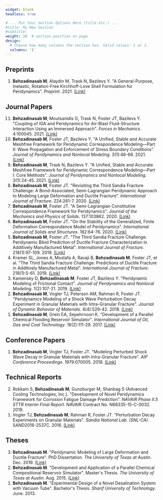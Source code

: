 ```yaml
---
widget: blank
headless: true

# ... Put Your Section Options Here (title etc.) ...
#title: My New Section
#subtitle:
weight: 10  # section position on page
design:
  # Choose how many columns the section has. Valid values: 1 or 2.
  columns: '1'
---
```


## **Preprints**
<ol reversed>
  <li><b>Behzadinasab M</b>, Alaydin M, Trask N, Bazilevs Y. "A General-Purpose, Inelastic, Rotation-Free Kirchhoff-Love Shell Formulation for Peridynamics". <i>Preprint</i>. 2021. <a href="https://arxiv.org/abs/2107.13062">(Link)</a></li>
</ol>



## **Journal Papers**
<ol reversed>
  <li><b>Behzadinasab M</b>, Moutsanidis G, Trask N, Foster JT, Bazilevs Y. "Coupling of IGA and Peridynamics for Air-Blast Fluid-Structure Interaction Using an Immersed Approach". <i>Forces in Mechanics</i>. 4:100045. 2021. <a href="https://www.sciencedirect.com/science/article/pii/S2666359721000366">(Link)</a></li>
  <li><b>Behzadinasab M</b>, Foster JT, Bazilevs Y. "A Unified, Stable and Accurate Meshfree Framework for Peridynamic Correspondence Modeling—Part II: Wave Propagation and Enforcement of Stress Boundary Conditions". <i>Journal of Peridynamics and Nonlocal Modeling</i>. 3(1):46-66. 2021. <a href="https://link.springer.com/article/10.1007/s42102-020-00039-6">(Link)</a></li>
  <li><b>Behzadinasab M</b>, Trask N, Bazilevs Y. "A Unified, Stable and Accurate Meshfree Framework for Peridynamic Correspondence Modeling—Part I: Core Methods". <i>Journal of Peridynamics and Nonlocal Modeling</i>. 3(1):24-45. 2021. <a href="https://link.springer.com/article/10.1007/s42102-020-00040-z">(Link)</a></li>
  <li><b>Behzadinasab M</b>, Foster JT. "Revisiting the Third Sandia Fracture Challenge: A Bond-Associated, Semi-Lagrangian Peridynamic Approach to Modeling Large Deformation and Ductile Fracture". <i>International Journal of Fracture</i>. 224:261-7. 2020. <a href="https://link.springer.com/article/10.1007/s10704-020-00455-1">(Link)</a></li>
  <li><b>Behzadinasab M</b>, Foster JT. "A Semi-Lagrangian Constitutive Correspondence Framework for Peridynamics". <i>Journal of the Mechanics and Physics of Solids</i>. 137:103862. 2020. <a href="https://www.sciencedirect.com/science/article/pii/S0022509619309512">(Link)</a></li>
  <li><b>Behzadinasab M</b>, Foster JT. "On the Stability of the Generalized, Finite Deformation Correspondence Model of Peridynamics". <i>International Journal of Solids and Structures</i>. 182:64-76. 2020. <a href="https://www.sciencedirect.com/science/article/pii/S0020768319303506">(Link)</a></li>
  <li><b>Behzadinasab M</b>, Foster JT.  "The Third Sandia Fracture Challenge: Peridynamic Blind Prediction of Ductile Fracture Characterization in Additively Manufactured Metal". <i>International Journal of Fracture</i>. 218(1):97-109. 2019. <a href="https://link.springer.com/article/10.1007/s10704-019-00363-z">(Link)</a></li>
  <li>Kramer SL, Jones A, Mostafa A, Ravaji B, <b>Behzadinasab M</b>, Foster JT, et al. "The Third Sandia Fracture Challenge: Predictions of Ductile Fracture in Additively Manufactured Metal". <i>International Journal of Fracture</i>. 218(1):5-61. 2019. <a href="https://link.springer.com/article/10.1007/s10704-019-00361-1">(Link)</a></li>
  <li>Kamensky D, <b>Behzadinasab M</b>, Foster JT, Bazilevs Y. "Peridynamic Modeling of Frictional Contact". <i>Journal of Peridynamics and Nonlocal Modeling</i>. 1(2):107-21. 2019. <a href="https://link.springer.com/article/10.1007/s42102-019-00012-y">(Link)</a></li>
  <li><b>Behzadinasab M</b>, Vogler TJ, Peterson AM, Rahman R, Foster JT. "Peridynamics Modeling of a Shock Wave Perturbation Decay Experiment in Granular Materials with Intra-Granular Fracture". <i>Journal of Dynamic Behavior of Materials</i>. 4(4):529-42. 2018. <a href="https://link.springer.com/article/10.1007/s40870-018-0174-2">(Link)</a></li>
  <li><b>Behzadinasab M</b>, Grein EA, Sepehrnoori K. "Development of a Parallel Chemical Flooding Reservoir Simulator". <i>International Journal of Oil, Gas and Coal Technology</i>. 16(2):111-29. 2017. <a href="https://www.inderscienceonline.com/doi/10.1504/IJOGCT.2017.086353">(Link)</a></li>
</ol>



## **Conference Papers**
<ol reversed>
  <li><b>Behzadinasab M</b>, Vogler TJ, Foster JT. "Modeling Perturbed Shock Wave Decay in Granular Materials with Intra-Granular Fracture". <i>AIP Conference Proceedings</i>. 1979:070005. 2018. <a href="https://aip.scitation.org/doi/abs/10.1063/1.5044814">(Link)</a></li>
</ol>



## **Technical Reports**
<ol reversed>
  <li>Rokkam S, <b>Behzadinasab M</b>, Gunzburger M, Shanbag S (Advanced Cooling Technologies, Inc.). "Development of Novel Peridynamics Framework for Corrosion Fatigue Damage Prediction". <i>NAVAIR Phase II.5 STTR Interim Final Report</i>. NAVAIR Contract No. N68335-15-C-0032. 2019.
  <li>Vogler TJ, <b>Behzadinasab M</b>, Rahman R, Foster JT. "Perturbation Decay Experiments on Granular Materials". <i>Sandia National Lab. (SNL-CA)</i>. SAND2016-2537C. 2016. <a href="https://www.osti.gov/servlets/purl/1348102">(Link)</a></li>
</ol>



## **Theses**
<ol reversed>
  <li><b>Behzadinasab M</b>. "Peridynamic Modeling of Large Deformation and Ductile Fracture". PhD Dissertation. <i>The University of Texas at Austin</i>. Dec. 2019. <a href="https://repositories.lib.utexas.edu/handle/2152/81148">(Link)</a></li></li>
  <li><b>Behzadinasab M</b>. "Development and Application of a Parallel Chemical Compositional Reservoir Simulator". Master's Thesis. <i>The University of Texas at Austin</i>. Aug. 2015. <a href="https://repositories.lib.utexas.edu/handle/2152/31992">(Link)</a></li></li>
  <li><b>Behzadinasab M</b>. "Experimental Design of a Novel Desalination System with Vacuum Tube". Bachelor's Thesis. <i>Sharif University of Technology</i>. June. 2013.
</ol>



